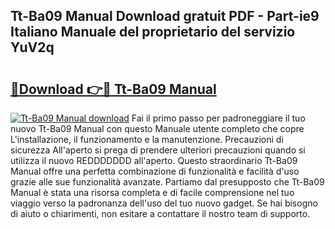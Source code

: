 ## Tt-Ba09 Manual Download gratuit PDF - Part-ie9 Italiano Manuale del proprietario del servizio YuV2q

# <h2><a href="http://dffw0zn.blite.top/?on=Tt-Ba09+Manual">🔗Download 👉🔴 Tt-Ba09 Manual</a></h2>

[![Tt-Ba09 Manual download](https://i.imgur.com/lujVjoI.png)](http://dffw0zn.blite.top/?on=Tt-Ba09+Manual)
Fai il primo passo per padroneggiare il tuo nuovo Tt-Ba09 Manual con questo Manuale utente completo che copre L'installazione, il funzionamento e la manutenzione. Precauzioni di sicurezza All'aperto si prega di prendere ulteriori precauzioni quando si utilizza il nuovo REDDDDDDD all'aperto. Questo straordinario Tt-Ba09 Manual offre una perfetta combinazione di funzionalità e facilità d'uso grazie alle sue funzionalità avanzate. Partiamo dal presupposto che Tt-Ba09 Manual è stata una risorsa completa e di facile comprensione nel tuo viaggio verso la padronanza dell'uso del tuo nuovo gadget. Se hai bisogno di aiuto o chiarimenti, non esitare a contattare il nostro team di supporto.
